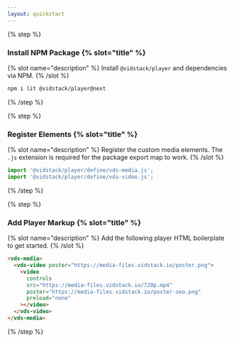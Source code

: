 ```yaml
---
layout: quickstart
---
```


{% step %}

### Install NPM Package {% slot="title" %}

{% slot name="description" %}
Install `@vidstack/player` and dependencies via NPM.
{% /slot %}

```bash {% copy=true %}
npm i lit @vidstack/player@next
```

{% /step %}

{% step %}

### Register Elements {% slot="title" %}

{% slot name="description" %}
Register the custom media elements. The `.js` extension is required for the package export map
to work.
{% /slot %}

```js {% copy=true %}
import '@vidstack/player/define/vds-media.js';
import '@vidstack/player/define/vds-video.js';
```

{% /step %}

{% step %}

### Add Player Markup {% slot="title" %}

{% slot name="description" %}
Add the following player HTML boilerplate to get started.
{% /slot %}

```html {% copy=true %}
<vds-media>
  <vds-video poster="https://media-files.vidstack.io/poster.png">
    <video
      controls
      src="https://media-files.vidstack.io/720p.mp4"
      poster="https://media-files.vidstack.io/poster-seo.png"
      preload="none"
    ></video>
  </vds-video>
</vds-media>
```

{% /step %}
